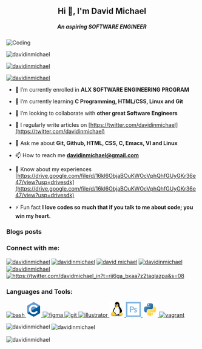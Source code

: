 <h2 align="center">Hi 👋, I'm David Michael</h2>
<h5 align="center">An aspiring SOFTWARE ENGINEER</h5>

<p><img align="center" alt="Coding" width="400" src="https://media0.giphy.com/media/SWoSkN6DxTszqIKEqv/giphy.gif?cid=ecf05e47f73gum2aedvhg4n2sy6b07q4m0m21h42wazwgb6y&rid=giphy.gif&ct=g" /></p>

<p align="left"> <img src="https://komarev.com/ghpvc/?username=davidinmichael&label=Profile%20views&color=0e75b6&style=flat" alt="davidinmichael" /> </p>

<p align="left"> <a href="https://github.com/ryo-ma/github-profile-trophy"><img src="https://github-profile-trophy.vercel.app/?username=davidinmichael" alt="davidinmichael" /></a> </p>

<p align="left"> <a href="https://twitter.com/davidinmichael" target="blank"><img src="https://img.shields.io/twitter/follow/davidinmichael?logo=twitter&style=for-the-badge" alt="davidinmichael" /></a> </p>

- 🔭 I’m currently enrolled in **ALX SOFTWARE ENGINEERING PROGRAM**

- 🌱 I’m currently learning **C Programming, HTML/CSS, Linux and Git**

- 👯 I’m looking to collaborate with **other great Software Engineers**

- 📝 I regularly write articles on [https://twitter.com/davidinmichael](https://twitter.com/davidinmichael)

- 💬 Ask me about **Git, Github, HTML, CSS, C, Emacs, VI and Linux**

- 📫 How to reach me **davidinmichael@gmail.com**

- 📄 Know about my experiences [https://drive.google.com/file/d/16kl6ObjaBOuKWOcVphQhfGUyGKr36e47/view?usp=drivesdk](https://drive.google.com/file/d/16kl6ObjaBOuKWOcVphQhfGUyGKr36e47/view?usp=drivesdk)

- ⚡ Fun fact **I love codes so much that if you talk to me about code; you win my heart.**

### Blogs posts
<!-- BLOG-POST-LIST:START -->
<!-- BLOG-POST-LIST:END -->

<h3 align="left">Connect with me:</h3>
<p align="left">
<a href="https://twitter.com/davidinmichael" target="_blank"><img align="center" src="https://raw.githubusercontent.com/rahuldkjain/github-profile-readme-generator/master/src/images/icons/Social/twitter.svg" alt="davidinmichael" height="30" width="40" /></a>
<a href="https://stackoverflow.com/users/davidinmichael" target="blank"><img align="center" src="https://raw.githubusercontent.com/rahuldkjain/github-profile-readme-generator/master/src/images/icons/Social/stack-overflow.svg" alt="davidinmichael" height="30" width="40" /></a>
<a href="https://fb.com/david michael" target="blank"><img align="center" src="https://raw.githubusercontent.com/rahuldkjain/github-profile-readme-generator/master/src/images/icons/Social/facebook.svg" alt="david michael" height="30" width="40" /></a>
<a href="https://instagram.com/davidinmichael" target="blank"><img align="center" src="https://raw.githubusercontent.com/rahuldkjain/github-profile-readme-generator/master/src/images/icons/Social/instagram.svg" alt="davidinmichael" height="30" width="40" /></a>
<a href="https://www.youtube.com/c/davidinmichael" target="blank"><img align="center" src="https://raw.githubusercontent.com/rahuldkjain/github-profile-readme-generator/master/src/images/icons/Social/youtube.svg" alt="davidinmichael" height="30" width="40" /></a>
<a href="/https://twitter.com/davidmichael_in?t=rii6ga_bxaa7z2taqlazpa&s=08" target="blank"><img align="center" src="https://raw.githubusercontent.com/rahuldkjain/github-profile-readme-generator/master/src/images/icons/Social/rss.svg" alt="https://twitter.com/davidmichael_in?t=rii6ga_bxaa7z2taqlazpa&s=08" height="30" width="40" /></a>
</p>

<h3 align="left">Languages and Tools:</h3>
<p align="left"> <a href="https://www.gnu.org/software/bash/" target="_blank" rel="noreferrer"> <img src="https://www.vectorlogo.zone/logos/gnu_bash/gnu_bash-icon.svg" alt="bash" width="40" height="40"/> </a> <a href="https://www.cprogramming.com/" target="_blank" rel="noreferrer"> <img src="https://raw.githubusercontent.com/devicons/devicon/master/icons/c/c-original.svg" alt="c" width="40" height="40"/> </a> <a href="https://www.figma.com/" target="_blank" rel="noreferrer"> <img src="https://www.vectorlogo.zone/logos/figma/figma-icon.svg" alt="figma" width="40" height="40"/> </a> <a href="https://git-scm.com/" target="_blank" rel="noreferrer"> <img src="https://www.vectorlogo.zone/logos/git-scm/git-scm-icon.svg" alt="git" width="40" height="40"/> </a> <a href="https://www.adobe.com/in/products/illustrator.html" target="_blank" rel="noreferrer"> <img src="https://www.vectorlogo.zone/logos/adobe_illustrator/adobe_illustrator-icon.svg" alt="illustrator" width="40" height="40"/> </a> <a href="https://www.linux.org/" target="_blank" rel="noreferrer"> <img src="https://raw.githubusercontent.com/devicons/devicon/master/icons/linux/linux-original.svg" alt="linux" width="40" height="40"/> </a> <a href="https://www.photoshop.com/en" target="_blank" rel="noreferrer"> <img src="https://raw.githubusercontent.com/devicons/devicon/master/icons/photoshop/photoshop-line.svg" alt="photoshop" width="40" height="40"/> </a> <a href="https://www.python.org" target="_blank" rel="noreferrer"> <img src="https://raw.githubusercontent.com/devicons/devicon/master/icons/python/python-original.svg" alt="python" width="40" height="40"/> </a> <a href="https://www.vagrantup.com/" target="_blank" rel="noreferrer"> <img src="https://www.vectorlogo.zone/logos/vagrantup/vagrantup-icon.svg" alt="vagrant" width="40" height="40"/> </a> </p>

<p><img align="left" src="https://github-readme-stats.vercel.app/api/top-langs?username=davidinmichael&show_icons=true&locale=en&layout=compact" alt="davidinmichael" /></p>

<p>&nbsp;<img align="center" src="https://github-readme-stats.vercel.app/api?username=davidinmichael&show_icons=true&locale=en" alt="davidinmichael" /></p>

<p><img align="center" src="https://github-readme-streak-stats.herokuapp.com/?user=davidinmichael&" alt="davidinmichael" /></p>
